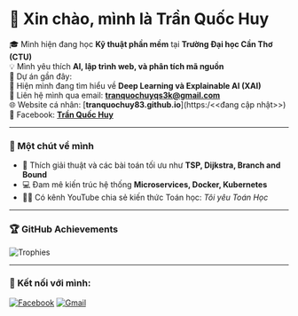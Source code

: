 # 👋 Xin chào, mình là Trần Quốc Huy
🎓 Mình hiện đang học **Kỹ thuật phần mềm** tại **Trường Đại học Cần Thơ (CTU)**  
💡 Mình yêu thích **AI, lập trình web, và phân tích mã nguồn**  
🚀 Dự án gần đây:  
🌱 Hiện mình đang tìm hiểu về **Deep Learning và Explainable AI (XAI)**  
💬 Liên hệ mình qua email: [**tranquochuyqs3k@gmail.com**](mailto:tranquochuyqs3k@gmail.com)  
🌐 Website cá nhân: [**tranquochuy83.github.io**](https:/<<đang cập nhật>>)  
📘 Facebook: [**Trần Quốc Huy**](https://www.facebook.com/share/19uNyhXJx3/)

---

### 🧠 Một chút về mình
- 🧩 Thích giải thuật và các bài toán tối ưu như **TSP, Dijkstra, Branch and Bound**
- 💻 Đam mê kiến trúc hệ thống **Microservices, Docker, Kubernetes**
- 🧑‍🏫 Có kênh YouTube chia sẻ kiến thức Toán học: *Tôi yêu Toán Học*

---

### 🏆 GitHub Achievements
![Trophies](https://github-profile-trophy.vercel.app/?username=TranQuocHuy83&theme=gruvbox)

---

### 🔗 Kết nối với mình:
[![Facebook](https://img.shields.io/badge/Facebook-blue?style=flat&logo=facebook)](https://www.facebook.com/share/19uNyhXJx3/)
[![Gmail](https://img.shields.io/badge/Email-red?style=flat&logo=gmail)](mailto:tranquochuyqs3k@gmail.com)

